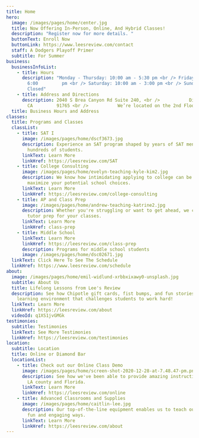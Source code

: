 ```yaml
---
title: Home
hero:
  image: /images/pages/home/center.jpg
  title: Now Offering In-Person, Online, And Hybrid Classes!
  description: "Register now for more details. "
  buttonText: Enroll Now
  buttonLink: https://www.leesreview.com/contact
  staff: A Dodgers Playoff Primer
  subtitle: For Summer
business:
  businessInfoList:
    - title: Hours
      description: "Monday - Thursday: 10:00 am - 5:30 pm <br /> Friday: 1:00 pm-
        6:00         pm <br /> Saturday: 10:00 am - 3:00 pm <br /> Sunday:
        Closed"
    - title: Address and Directions
      description: 2040 S Brea Canyon Rd Suite 240, <br />           Diamond Bar,
        CA         91765 <br />           We’re located on the 2nd Floor
  title: Business Hours and Address
classes:
  title: Programs and Classes
  classList:
    - title: SAT I
      image: /images/pages/home/dscf3673.jpg
      description: Experience an SAT program shaped by years of SAT mentorship for
        hundreds of students.
      linkText: Learn More
      linkHref: https://leesreview.com/SAT
    - title: College Consulting
      image: /images/pages/home/evelyn-teaching-kyle-kim2.jpg
      description: We know how intimidating applying to college can be. See how we can
        maximize your potential school choices.
      linkText: Learn More
      linkHref: https://leesreview.com/college-consulting
    - title: AP and Class Prep
      image: /images/pages/home/andrew-teaching-katrine2.jpg
      description: Whether you're struggling or want to get ahead, we can tailor our
        tutor prep for your classes.
      linkText: Learn More
      linkHref: class-prep
    - title: Middle School
      linkText: Learn More
      linkHref: https://leesreview.com/class-prep
      description: Programs for middle school students
      image: /images/pages/home/dsc02671.jpg
  linkText: Click Here To See The Schedule
  linkHref: https://www.leesreview.com/schedule
about:
  image: /images/pages/home/emil-widlund-xrbbxixawy0-unsplash.jpg
  subtitle: About Us
  title: Lifelong Lessons from Lee's Review
  description: See how Chipotle gift cards, fist bumps, and fun stories create a
    learning environment that challenges students to work hard!
  linkText: Learn More
  linkHref: https://leesreview.com/about
  videoId: q1XS1jvGMGk
testimonies:
  subtitle: Testimonies
  linkText: See More Testimonies
  linkHref: https://leesreview.com/testimonies
location:
  subtitle: Location
  title: Online or Diamond Bar
  locationList:
    - title: Check out our Online Class Demo
      image: /images/pages/home/screen-shot-2020-12-28-at-7.48.47-pm.png
      description: See how we've been able to provide amazing instruction for kids in
        LA county and Florida.
      linkText: Learn More
      linkHref: https://leesreview.com/online
    - title: Advanced Classrooms and Supplies
      image: /images/pages/home/caitlin-lee.jpg
      description: Our top-of-the-line equipment enables us to teach our students in
        fun and engaging ways.
      linkText: Learn More
      linkHref: https://leesreview.com/about
---
```


